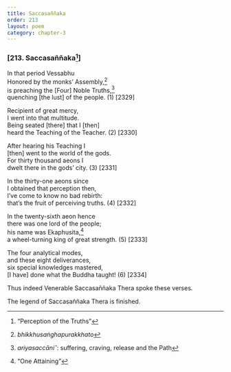 ```yaml
---
title: Saccasaññaka
order: 213
layout: poem
category: chapter-3
---
```


### \[213. Saccasaññaka[^1]\]

In that period Vessabhu  
Honored by the monks’ Assembly,[^2]  
is preaching the \[Four\] Noble Truths,[^3]  
quenching \[the lust\] of the people. (1) \[2329\]

Recipient of great mercy,  
I went into that multitude.  
Being seated \[there\] that I \[then\]  
heard the Teaching of the Teacher. (2) \[2330\]

After hearing his Teaching I  
\[then\] went to the world of the gods.  
For thirty thousand aeons I  
dwelt there in the gods’ city. (3) \[2331\]

In the thirty-one aeons since  
I obtained that perception then,  
I’ve come to know no bad rebirth:  
that’s the fruit of perceiving truths. (4) \[2332\]

In the twenty-sixth aeon hence  
there was one lord of the people;  
his name was Ekaphusita,[^4]  
a wheel-turning king of great strength. (5) \[2333\]

The four analytical modes,  
and these eight deliverances,  
six special knowledges mastered,  
\[I have\] done what the Buddha taught! (6) \[2334\]

Thus indeed Venerable Saccasaññaka Thera spoke these verses.

The legend of Saccasaññaka Thera is finished.

[^1]: “Perception of the Truths”

[^2]: *bhikkhusaṅghapurakkhato*

[^3]: *ariyasaccāniˆ*: suffering, craving, release and the Path

[^4]: “One Attaining”
